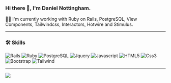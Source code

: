 ### Hi there 👋, I'm Daniel Nottingham.

👨‍💻 I'm currently working with Ruby on Rails, PostgreSQL, View Components, Tailwindcss, Interactors, Hotwire and Stimulus.
<hr/>

### 🛠️ Skills

![Rails](	https://img.shields.io/badge/Ruby_on_Rails-CC0000?style=for-the-badge&logo=ruby-on-rails&logoColor=white)
![Ruby](	https://img.shields.io/badge/Ruby-CC342D?style=for-the-badge&logo=ruby&logoColor=white)
![PostgreSQL](	https://img.shields.io/badge/PostgreSQL-316192?style=for-the-badge&logo=postgresql&logoColor=white)
![Jquery](		https://img.shields.io/badge/jQuery-0769AD?style=for-the-badge&logo=jquery&logoColor=white)
![Javascript](	https://img.shields.io/badge/JavaScript-F7DF1E?style=for-the-badge&logo=javascript&logoColor=black)
![HTML5](	https://img.shields.io/badge/HTML5-E34F26?style=for-the-badge&logo=html5&logoColor=white)
![Css3](	https://img.shields.io/badge/CSS3-1572B6?style=for-the-badge&logo=css3&logoColor=white)
![Bootstrap](	https://img.shields.io/badge/Bootstrap-563D7C?style=for-the-badge&logo=bootstrap&logoColor=white)
![Tailwind](	https://img.shields.io/badge/Tailwind_CSS-38B2AC?style=for-the-badge&logo=tailwind-css&logoColor=white)

<hr/>

<div>
  <a href="https://www.linkedin.com/in/daniel-nottingham-433713177/" target="_blank">
    <img src="https://img.shields.io/badge/LinkedIn-0077B5?style=for-the-badge&logo=linkedin&logoColor=white">
  </a>
</div>

